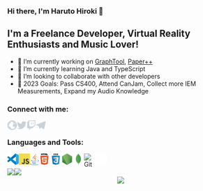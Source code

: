 ### Hi there, I'm Haruto Hiroki 👋

## I'm a Freelance Developer, Virtual Reality Enthusiasts and Music Lover!
- 🔭 I’m currently working on [GraphTool](https://graphtool.harutohiroki.com/), [Paper++](https://github.com/Paper-Plus-Plus/PaperPlusPlus)
- 🌱 I’m currently learning Java and TypeScript
- 👯 I’m looking to collaborate with other developers
- 🥅 2023 Goals: Pass CS400, Attend CanJam, Collect more IEM Measurements, Expand my Audio Knowledge

### Connect with me:

[<img align="left" alt="harutohiroki.com" width="22px" src="./assets/globe.svg" />][website]
[<img align="left" alt="HarutoHiroki | Twitter" width="22px" src="./assets/twitter.svg" />][twitter]
[<img align="left" alt="HarutoHiroki | Twitch" width="22px" src="./assets/twitch.svg" />][twitch]
[<img align="left" alt="HarutoHiroki | Telegram" width="22px" src="./assets/telegram.svg" />][telegram]
<br />

### Languages and Tools:

<img align="left" alt="Visual Studio Code" width="26px" src="https://raw.githubusercontent.com/github/explore/80688e429a7d4ef2fca1e82350fe8e3517d3494d/topics/visual-studio-code/visual-studio-code.png" />
<img align="left" alt="JavaScript" width="26px" src="https://raw.githubusercontent.com/github/explore/80688e429a7d4ef2fca1e82350fe8e3517d3494d/topics/javascript/javascript.png" />
<img align="left" alt="Java" width="20px" src="./assets/java.png" />
<img align="left" alt="HTML5" width="26px" src="https://raw.githubusercontent.com/github/explore/80688e429a7d4ef2fca1e82350fe8e3517d3494d/topics/html/html.png" />
<img align="left" alt="CSS3" width="26px" src="https://raw.githubusercontent.com/github/explore/80688e429a7d4ef2fca1e82350fe8e3517d3494d/topics/css/css.png" />
<img align="left" alt="Node.js" width="26px" src="https://raw.githubusercontent.com/github/explore/80688e429a7d4ef2fca1e82350fe8e3517d3494d/topics/nodejs/nodejs.png" />
<img align="left" alt="MongoDB" width="26px" src="./assets/mongodb.png" />
<img align="left" alt="Git" width="26px" src="https://git-scm.com/images/logos/downloads/Git-Icon-1788C.svg" />
<img align="left" alt="GitHub" width="26px" src="./assets/github.png" />
<br />
<br />

<div>
  <img height="165" align="left" src="https://github-readme-stats.vercel.app/api?username=harutohiroki&show_icons=true&include_all_commits=true&hide=contribs&count_private=true&hide_border=true&theme=radical" />
  <img src="https://github-readme-stats.vercel.app/api/top-langs/?username=harutohiroki&count_private=true&layout=compact&hide_border=true&theme=radical" />
</div>
<div align="center">
  <img src="https://github-readme-stats.vercel.app/api/wakatime?username=harutohiroki&layout=compact&langs_count=6&hide_border=true&theme=radical"/>
</div>

[website]: https://harutohiroki.com
[twitter]: https://twitter.com/hiroaki_haruto
[twitch]: https://www.twitch.tv/harutohiroki
[telegram]: https://t.me/harutohiroki
